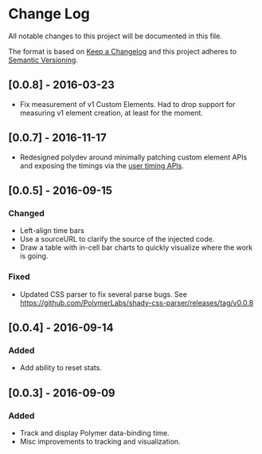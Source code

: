 # Change Log

All notable changes to this project will be documented in this file.

The format is based on [Keep a Changelog](http://keepachangelog.com/)
and this project adheres to [Semantic Versioning](http://semver.org/).

<!--## Unreleased-->

<!--
  New PRs should document their changes here, uncommenting the Unreleased
  header as necessary.
-->

## [0.0.8] - 2016-03-23

* Fix measurement of v1 Custom Elements. Had to drop support for measuring v1 element creation, at least for the moment.

## [0.0.7] - 2016-11-17

* Redesigned polydev around minimally patching custom element APIs and exposing the timings via the [user timing APIs](https://www.html5rocks.com/en/tutorials/webperformance/usertiming/).

## [0.0.5] - 2016-09-15

### Changed
* Left-align time bars
* Use a sourceURL to clarify the source of the injected code.
* Draw a table with in-cell bar charts to quickly visualize where the work is going.

### Fixed
* Updated CSS parser to fix several parse bugs. See https://github.com/PolymerLabs/shady-css-parser/releases/tag/v0.0.8

## [0.0.4] - 2016-09-14

### Added
* Add ability to reset stats.

## [0.0.3] - 2016-09-09

### Added
* Track and display Polymer data-binding time.
* Misc improvements to tracking and visualization.

